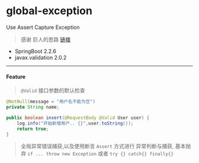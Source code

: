 # global-exception
Use Assert Capture Exception
> 感谢 巨人的思路 [链接](https://www.cnblogs.com/jurendage/p/11255197.html)
- SpringBoot 2.2.6
- javax.validation 2.0.2
-------------------------------------------------------------------------

#### Feature 

> `@Valid` 接口参数的默认检查 
```java
@NotNull(message = "用户名不能为空") 
private String name;
```

```java
public boolean insert(@RequestBody @Valid User user) {
    log.info("开始新增用户.. {}",user.toString());
    return true;
}
```
> 全局异常错误捕获,以及使用断言 `Assert` 方式进行 异常判断与捕获, 基本抛弃 `if ... throw new Exception` 或者 `try {} catch{} finally{}`